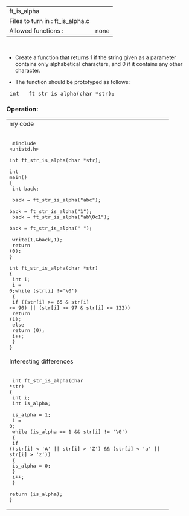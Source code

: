 |||
|:--|:--|
|ft_is_alpha||
|Files to turn in : ft_is_alpha.c||
|Allowed functions : |none|

<br>


- Create a function that returns 1 if the string given as a parameter contains only
alphabetical characters, and 0 if it contains any other character.

- The function should be prototyped as follows:

<pre> int	ft_str_is_alpha(char *str); </pre> 

### Operation:



|||
|:-|:-|
|my code||
|<pre> <br> #include <unistd.h><br><br>int   ft_str_is_alpha(char *str);<br><br>int main()<br>{<br>   int back;<br><br>   back = ft_str_is_alpha("abc");<br>   back = ft_str_is_alpha("1");<br>   back = ft_str_is_alpha("ab\0c1");<br>   back = ft_str_is_alpha("  ");<br><br>   write(1,&back,1);<br>   return (0);<br>}<br><br>int   ft_str_is_alpha(char *str)<br>{<br>   int i;<br>   i = 0;while (str[i] !='\0')<br>   {<br>      if ((str[i] >= 65 & str[i] <= 90) \|\| (str[i] >= 97 & str[i] <\= 122)) <br>         return (1);<br>      else<br>         return (0);<br>      i++;<br>   } <br>}</pre> ||
|Interesting differences||
|<pre> <br> int	ft_str_is_alpha(char *str)<br>{<br>	int	i;<br>	int	is_alpha;<br><br>	is_alpha = 1;<br>	i = 0;<br>	while (is_alpha == 1 && str[i] != '\0')<br>	{<br>		if ((str[i] < 'A' \|\| str[i] > 'Z') && (str[i] < 'a' \|\| str[i] > 'z'))<br>		{<br>			is_alpha = 0;<br>		}<br>		i++;<br>	}<br>	return (is_alpha);<br>} </pre> ||
